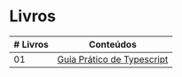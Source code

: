 # Livros

|# Livros| Conteúdos                                                |
|------|:---------------------------------------------------------:|
| 01  |  [Guia Prático de Typescript](Guia-Pratico-De-Typescript.pdf)|